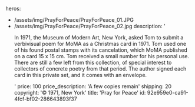 heros:
  - /assets/img/PrayForPeace/PrayForPeace_01.JPG
  - /assets/img/PrayForPeace/PrayForPeace_02.jpg
description: '<p>In 1971, the Museum of Modern Art, New York, asked Tom to submit a verbivisual poem for MoMA as a Christmas card in 1971. Tom used one of his found postal stamps with its cancelation, which MoMA published on a card 15 x 15 cm. Tom received a small number for his personal use. There are still a few left from this collection, of special interest to collectors of concrete poetry from that period. The author signed each card in this private set, and it comes with an envelope.<br></p>'
price: 100
price_description: 'A few copies remain'
shipping: 20
copyright: '© 1971, New York'
title: 'Pray for Peace'
id: 92e959e0-ca91-4fcf-bf02-286643893f37
